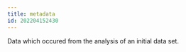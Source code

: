 ```yaml
---
title: metadata
id: 202204152430
---
```


Data which occured from the analysis of an initial data set.
